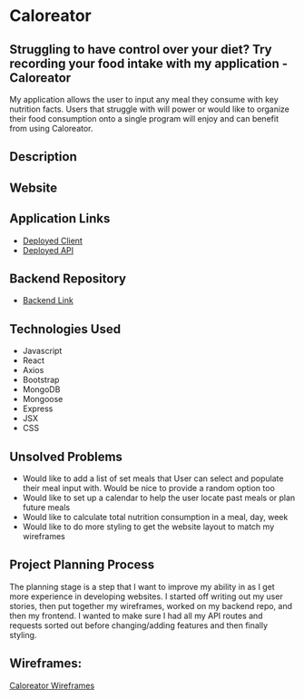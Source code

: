 # Caloreator
## Struggling to have control over your diet?  Try recording your food intake with my application - Caloreator

My application allows the user to input any meal they consume with key nutrition facts.  Users that struggle with will power or would like to organize their food consumption onto a single program will enjoy and can benefit from using Caloreator.

## Description

## Website



## Application Links

- [Deployed Client](https://kikig13.github.io/Caloreator-Project4-Frontend)
- [Deployed API](https://shielded-sierra-15733.herokuapp.com/)

## Backend Repository

- [Backend Link](https://github.com/KikiG13/Project4-Backend)


## Technologies Used

- Javascript
- React
- Axios
- Bootstrap
- MongoDB
- Mongoose
- Express
- JSX
- CSS



## Unsolved Problems

- Would like to add a list of set meals that User can select and populate their meal input with.  Would be nice to provide a random option too
- Would like to set up a calendar to help the user locate past meals or plan future meals
- Would like to calculate total nutrition consumption in a meal, day, week
- Would like to do more styling to get the website layout to match my wireframes

## Project Planning Process

The planning stage is a step that I want to improve my ability in as I get more experience in developing websites.  I started off writing out my user stories, then put together my wireframes, worked on my backend repo, and then my frontend.  I wanted to make sure I had all my API routes and requests sorted out before changing/adding features and then finally styling.

## Wireframes:

[Caloreator Wireframes](https://jamboard.google.com/d/1HwD16XW2I4VZ7Y3b_2rhZZ8l-UbUqIVKKvULeK1Ci_w/viewer?f=2)